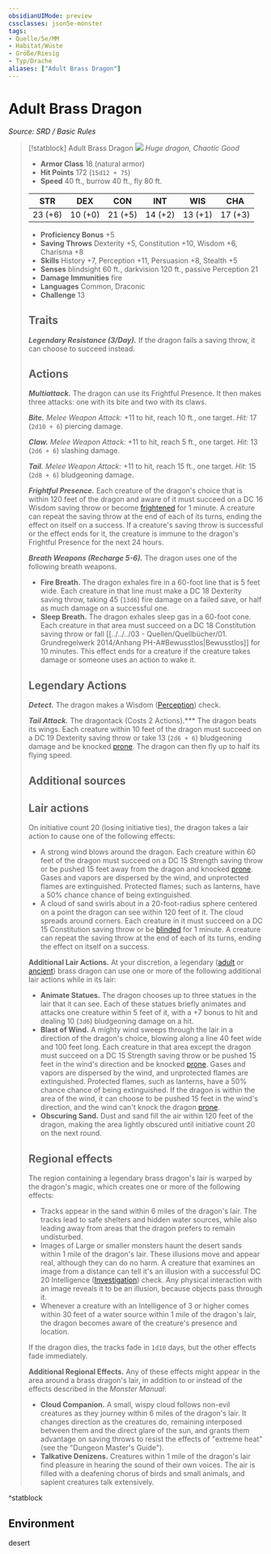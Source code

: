 ```yaml
---
obsidianUIMode: preview
cssclasses: json5e-monster
tags:
- Quelle/5e/MM
- Habitat/Wüste
- Größe/Riesig
- Typ/Drache
aliases: ["Adult Brass Dragon"]
---
```

# Adult Brass Dragon
*Source: SRD / Basic Rules*  

> [!statblock] Adult Brass Dragon
> ![](compendium/bestiary/dragon/token/adult-brass-dragon.png#token)
> *Huge dragon, Chaotic Good*
> 
> - **Armor Class** 18  (natural armor)
> - **Hit Points** 172 (`15d12 + 75`)
> - **Speed** 40 ft., burrow 40 ft., fly 80 ft.
> 
> |STR|DEX|CON|INT|WIS|CHA|
> |:---:|:---:|:---:|:---:|:---:|:---:|
> |23 (+6)|10 (+0)|21 (+5)|14 (+2)|13 (+1)|17 (+3)|
> 
> - **Proficiency Bonus** +5
> - **Saving Throws** Dexterity +5, Constitution +10, Wisdom +6, Charisma +8
> - **Skills** History +7, Perception +11, Persuasion +8, Stealth +5
> - **Senses** blindsight 60 ft., darkvision 120 ft., passive Perception 21
> - **Damage Immunities** fire
> - **Languages** Common, Draconic
> - **Challenge** 13
> 
> ## Traits
> 
> ***Legendary Resistance (3/Day).*** If the dragon fails a saving throw, it can choose to succeed instead.
> 
> ## Actions
> 
> ***Multiattack.*** The dragon can use its Frightful Presence. It then makes three attacks: one with its bite and two with its claws.
> 
> ***Bite.*** *Melee Weapon Attack:* +11 to hit, reach 10 ft., one target. *Hit:* 17 (`2d10 + 6`) piercing damage.
> 
> ***Claw.*** *Melee Weapon Attack:* +11 to hit, reach 5 ft., one target. *Hit:* 13 (`2d6 + 6`) slashing damage.
> 
> ***Tail.*** *Melee Weapon Attack:* +11 to hit, reach 15 ft., one target. *Hit:* 15 (`2d8 + 6`) bludgeoning damage.
> 
> ***Frightful Presence.*** Each creature of the dragon's choice that is within 120 feet of the dragon and aware of it must succeed on a DC 16 Wisdom saving throw or become [frightened](rules/conditions.md#frightened) for 1 minute. A creature can repeat the saving throw at the end of each of its turns, ending the effect on itself on a success. If a creature's saving throw is successful or the effect ends for it, the creature is immune to the dragon's Frightful Presence for the next 24 hours.
> 
> ***Breath Weapons (Recharge 5-6).*** The dragon uses one of the following breath weapons.
> 
> - **Fire Breath.** The dragon exhales fire in a 60-foot line that is 5 feet wide. Each creature in that line must make a DC 18 Dexterity saving throw, taking 45 (`13d6`) fire damage on a failed save, or half as much damage on a successful one.  
> - **Sleep Breath.** The dragon exhales sleep gas in a 60-foot cone. Each creature in that area must succeed on a DC 18 Constitution saving throw or fall [[../../../03 - Quellen/Quellbücher/01. Grundregelwerk 2014/Anhang PH-A#Bewusstlos|Bewusstlos]] for 10 minutes. This effect ends for a creature if the creature takes damage or someone uses an action to wake it.  
> 
> ## Legendary Actions
> 
> ***Detect.*** The dragon makes a Wisdom ([Perception](rules/skills.md#Perception)) check.
> 
> ***Tail Attack.*** The dragon[](../../../03%20-%20Quellen/Quellbücher/01.%20Grundregelwerk%202014/Anhang%20PH-A.md#Bewusstlos)tack (Costs 2 Actions).*** The dragon beats its wings. Each creature within 10 feet of the dragon must succeed on a DC 19 Dexterity saving throw or take 13 (`2d6 + 6`) bludgeoning damage and be knocked [prone](rules/conditions.md#prone). The dragon can then fly up to half its flying speed.
> 
> ## Additional sources
> 
> 
> 
> ## Lair actions
> 
> On initiative count 20 (losing initiative ties), the dragon takes a lair action to cause one of the following effects:
> 
> - A strong wind blows around the dragon. Each creature within 60 feet of the dragon must succeed on a DC 15 Strength saving throw or be pushed 15 feet away from the dragon and knocked [prone](rules/conditions.md#prone). Gases and vapors are dispersed by the wind, and unprotected flames are extinguished. Protected flames; such as lanterns, have a 50% chance chance of being extinguished.  
> - A cloud of sand swirls about in a 20-foot-radius sphere centered on a point the dragon can see within 120 feet of it. The cloud spreads around corners. Each creature in it must succeed on a DC 15 Constitution saving throw or be [blinded](rules/conditions.md#blinded) for 1 minute. A creature can repeat the saving throw at the end of each of its turns, ending the effect on itself on a success.  
> 
> **Additional Lair Actions.** At your discretion, a legendary ([adult](compendium/bestiary/dragon/adult-brass-dragon.md) or [ancient](compendium/bestiary/dragon/ancient-brass-dragon.md)) brass dragon can use one or more of the following additional lair actions while in its lair:
> 
> - **Animate Statues.** The dragon chooses up to three statues in the lair that it can see. Each of these statues briefly animates and attacks one creature within 5 feet of it, with a +7 bonus to hit and dealing 10 (`3d6`) bludgeoning damage on a hit.  
> - **Blast of Wind.** A mighty wind sweeps through the lair in a direction of the dragon's choice, blowing along a line 40 feet wide and 100 feet long. Each creature in that area except the dragon must succeed on a DC 15 Strength saving throw or be pushed 15 feet in the wind's direction and be knocked [prone](rules/conditions.md#prone). Gases and vapors are dispersed by the wind, and unprotected flames are extinguished. Protected flames, such as lanterns, have a 50% chance chance of being extinguished. If the dragon is within the area of the wind, it can choose to be pushed 15 feet in the wind's direction, and the wind can't knock the dragon [prone](rules/conditions.md#prone).  
> - **Obscuring Sand.** Dust and sand fill the air within 120 feet of the dragon, making the area lightly obscured until initiative count 20 on the next round.  
> 
> ## Regional effects
> 
> The region containing a legendary brass dragon's lair is warped by the dragon's magic, which creates one or more of the following effects:
> 
> - Tracks appear in the sand within 6 miles of the dragon's lair. The tracks lead to safe shelters and hidden water sources, while also leading away from areas that the dragon prefers to remain undisturbed.  
> - Images of Large or smaller monsters haunt the desert sands within 1 mile of the dragon's lair. These illusions move and appear real, although they can do no harm. A creature that examines an image from a distance can tell it's an illusion with a successful DC 20 Intelligence ([Investigation](rules/skills.md#Investigation)) check. Any physical interaction with an image reveals it to be an illusion, because objects pass through it.  
> - Whenever a creature with an Intelligence of 3 or higher comes within 30 feet of a water source within 1 mile of the dragon's lair, the dragon becomes aware of the creature's presence and location.  
> 
> If the dragon dies, the tracks fade in `1d10` days, but the other effects fade immediately.
> 
> **Additional Regional Effects.** Any of these effects might appear in the area around a brass dragon's lair, in addition to or instead of the effects described in the *Monster Manual*:
> 
> - **Cloud Companion.** A small, wispy cloud follows non-evil creatures as they journey within 6 miles of the dragon's lair. It changes direction as the creatures do, remaining interposed between them and the direct glare of the sun, and grants them advantage on saving throws to resist the effects of "extreme heat" (see the "Dungeon Master's Guide").  
> - **Talkative Denizens.** Creatures within 1 mile of the dragon's lair find pleasure in hearing the sound of their own voices. The air is filled with a deafening chorus of birds and small animals, and sapient creatures talk extensively.  

^statblock

## Environment

desert